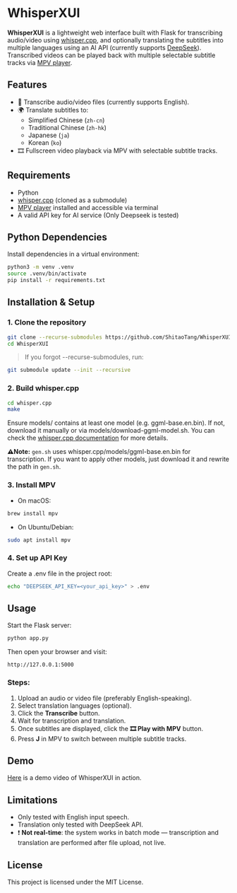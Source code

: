 # WhisperXUI

**WhisperXUI** is a lightweight web interface built with Flask for transcribing audio/video using [whisper.cpp](https://github.com/ggerganov/whisper.cpp), and optionally translating the subtitles into multiple languages using an AI API (currently supports [DeepSeek](https://deepseek.com/)). Transcribed videos can be played back with multiple selectable subtitle tracks via [MPV player](https://mpv.io/).

## Features

- 📄 Transcribe audio/video files (currently supports English).
- 🌍 Translate subtitles to:
  - Simplified Chinese (`zh-cn`)
  - Traditional Chinese (`zh-hk`)
  - Japanese (`ja`)
  - Korean (`ko`)
- 🎞️ Fullscreen video playback via MPV with selectable subtitle tracks.

## Requirements

- Python
- [whisper.cpp](https://github.com/ggerganov/whisper.cpp) (cloned as a submodule)
- [MPV player](https://mpv.io/) installed and accessible via terminal
- A valid API key for AI service (Only Deepseek is tested)

## Python Dependencies

Install dependencies in a virtual environment:

```sh
python3 -m venv .venv
source .venv/bin/activate
pip install -r requirements.txt
```

## Installation & Setup

### 1. Clone the repository

```sh
git clone --recurse-submodules https://github.com/ShitaoTang/WhisperXUI.git
cd WhisperXUI
```

> If you forgot --recurse-submodules, run:

```sh
git submodule update --init --recursive
```

### 2. Build whisper.cpp

```sh
cd whisper.cpp
make
```

Ensure models/ contains at least one model (e.g. ggml-base.en.bin). If not, download it manually or via models/download-ggml-model.sh. You can check the [whisper.cpp documentation](https://github.com/ggerganov/whisper.cpp) for more details.

**⚠️Note:** `gen.sh` uses whisper.cpp/models/ggml-base.en.bin for transcription. If you want to apply other models, just download it and rewrite the path in `gen.sh`.

### 3. Install MPV

- On macOS:

```sh
brew install mpv
```

- On Ubuntu/Debian:

```sh
sudo apt install mpv
```

### 4. Set up API Key

Create a .env file in the project root:

```sh
echo "DEEPSEEK_API_KEY=<your_api_key>" > .env
```

## Usage

Start the Flask server:

```sh
python app.py
```

Then open your browser and visit:

```
http://127.0.0.1:5000
```

### Steps:
1. Upload an audio or video file (preferably English-speaking).
2. Select translation languages (optional).
3. Click the **Transcribe** button.
4. Wait for transcription and translation.
5. Once subtitles are displayed, click the **🎞️ Play with MPV** button.
6. Press **J** in MPV to switch between multiple subtitle tracks.

## Demo

[Here]() is a demo video of WhisperXUI in action.

## Limitations

- Only tested with English input speech.
- Translation only tested with DeepSeek API.
- ❗ **Not real-time**: the system works in batch mode — transcription and translation are performed after file upload, not live.

## License
This project is licensed under the MIT License.

